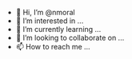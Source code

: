 - 👋 Hi, I’m @nmoral
- 👀 I’m interested in ...
- 🌱 I’m currently learning ...
- 💞️ I’m looking to collaborate on ...
- 📫 How to reach me ...

<!---
nmoral/nmoral is a ✨ special ✨ repository because its `README.md` (this file) appears on your GitHub profile.
You can click the Preview link to take a look at your changes.
--->
